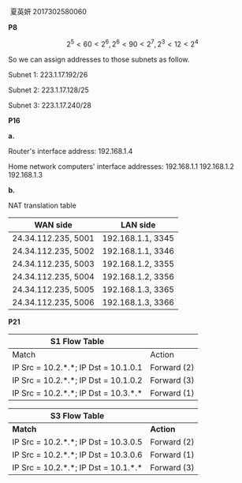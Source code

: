 ﻿﻿ 夏英妍 2017302580060**P8**$$2^5<60<2^6, 2^6<90<2^7, 2^3<12<2^4$$So we can assign addresses to those subnets as follow.Subnet 1: 223.1.17.192/26Subnet 2: 223.1.17.128/25Subnet 3: 223.1.17.240/28**P16****a.**Router's interface address: 192.168.1.4Home network computers' interface addresses: 192.168.1.1	192.168.1.2	192.168.1.3**b.**NAT translation table|      WAN side       |     LAN side      || :-----------------: | :---------------: || 24.34.112.235, 5001 | 192.168.1.1, 3345 || 24.34.112.235, 5002 | 192.168.1.1, 3346 || 24.34.112.235, 5003 | 192.168.1.2, 3355 || 24.34.112.235, 5004 | 192.168.1.2, 3356 || 24.34.112.235, 5005 | 192.168.1.3, 3365 || 24.34.112.235, 5006 | 192.168.1.3, 3366 |**P21**| S1 Flow Table                            |             || ---------------------------------------- | ----------- || Match                                    | Action      || IP Src = 10.2.\*.\*; IP Dst = 10.1.0.1   | Forward (2) || IP Src = 10.2.\*.\*; IP Dst = 10.1.0.2   | Forward (3) || IP Src = 10.2.\*.\*; IP Dst = 10.3.\*.\* | Forward (1) || S3 Flow Table                            |             || ---------------------------------------- | ----------- || **Match**                                | **Action**  || IP Src = 10.2.\*.\*; IP Dst = 10.3.0.5   | Forward (2) || IP Src = 10.2.\*.\*; IP Dst = 10.3.0.6   | Forward (1) || IP Src = 10.2.\*.\*; IP Dst = 10.1.\*.\* | Forward (3) |